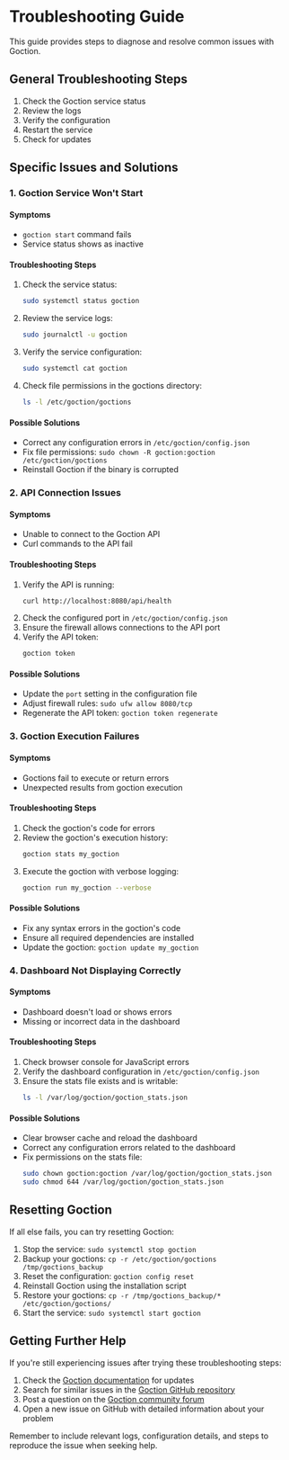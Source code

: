 # Troubleshooting Guide

This guide provides steps to diagnose and resolve common issues with Goction.

## General Troubleshooting Steps

1. Check the Goction service status
2. Review the logs
3. Verify the configuration
4. Restart the service
5. Check for updates

## Specific Issues and Solutions

### 1. Goction Service Won't Start

#### Symptoms
- `goction start` command fails
- Service status shows as inactive

#### Troubleshooting Steps
1. Check the service status:
   ```bash
   sudo systemctl status goction
   ```
2. Review the service logs:
   ```bash
   sudo journalctl -u goction
   ```
3. Verify the service configuration:
   ```bash
   sudo systemctl cat goction
   ```
4. Check file permissions in the goctions directory:
   ```bash
   ls -l /etc/goction/goctions
   ```

#### Possible Solutions
- Correct any configuration errors in `/etc/goction/config.json`
- Fix file permissions: `sudo chown -R goction:goction /etc/goction/goctions`
- Reinstall Goction if the binary is corrupted

### 2. API Connection Issues

#### Symptoms
- Unable to connect to the Goction API
- Curl commands to the API fail

#### Troubleshooting Steps
1. Verify the API is running:
   ```bash
   curl http://localhost:8080/api/health
   ```
2. Check the configured port in `/etc/goction/config.json`
3. Ensure the firewall allows connections to the API port
4. Verify the API token:
   ```bash
   goction token
   ```

#### Possible Solutions
- Update the `port` setting in the configuration file
- Adjust firewall rules: `sudo ufw allow 8080/tcp`
- Regenerate the API token: `goction token regenerate`

### 3. Goction Execution Failures

#### Symptoms
- Goctions fail to execute or return errors
- Unexpected results from goction execution

#### Troubleshooting Steps
1. Check the goction's code for errors
2. Review the goction's execution history:
   ```bash
   goction stats my_goction
   ```
3. Execute the goction with verbose logging:
   ```bash
   goction run my_goction --verbose
   ```

#### Possible Solutions
- Fix any syntax errors in the goction's code
- Ensure all required dependencies are installed
- Update the goction: `goction update my_goction`

### 4. Dashboard Not Displaying Correctly

#### Symptoms
- Dashboard doesn't load or shows errors
- Missing or incorrect data in the dashboard

#### Troubleshooting Steps
1. Check browser console for JavaScript errors
2. Verify the dashboard configuration in `/etc/goction/config.json`
3. Ensure the stats file exists and is writable:
   ```bash
   ls -l /var/log/goction/goction_stats.json
   ```

#### Possible Solutions
- Clear browser cache and reload the dashboard
- Correct any configuration errors related to the dashboard
- Fix permissions on the stats file:
   ```bash
   sudo chown goction:goction /var/log/goction/goction_stats.json
   sudo chmod 644 /var/log/goction/goction_stats.json
   ```

## Resetting Goction

If all else fails, you can try resetting Goction:

1. Stop the service: `sudo systemctl stop goction`
2. Backup your goctions: `cp -r /etc/goction/goctions /tmp/goctions_backup`
3. Reset the configuration: `goction config reset`
4. Reinstall Goction using the installation script
5. Restore your goctions: `cp -r /tmp/goctions_backup/* /etc/goction/goctions/`
6. Start the service: `sudo systemctl start goction`

## Getting Further Help

If you're still experiencing issues after trying these troubleshooting steps:

1. Check the [Goction documentation](https://docs.goction.com) for updates
2. Search for similar issues in the [Goction GitHub repository](https://github.com/goction/goction/issues)
3. Post a question on the [Goction community forum](https://community.goction.com)
4. Open a new issue on GitHub with detailed information about your problem

Remember to include relevant logs, configuration details, and steps to reproduce the issue when seeking help.